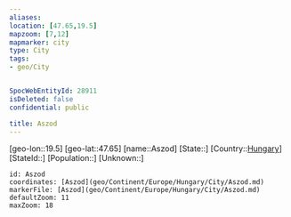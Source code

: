 ```yaml
---
aliases: 
location: [47.65,19.5]
mapzoom: [7,12] 
mapmarker: city 
type: City
tags:
- geo/City


SpocWebEntityId: 28911
isDeleted: false
confidential: public

title: Aszod
---
```

[geo-lon::19.5]
[geo-lat::47.65]
[name::Aszod]
[State::]
[Country::[Hungary](geo/Continent/Europe/Hungary.md)]
[StateId::]
[Population::]
[Unknown::]


```leaflet
id: Aszod
coordinates: [Aszod](geo/Continent/Europe/Hungary/City/Aszod.md)
markerFile: [Aszod](geo/Continent/Europe/Hungary/City/Aszod.md)
defaultZoom: 11 
maxZoom: 18
```


